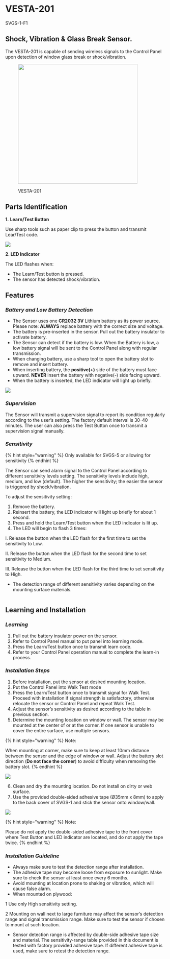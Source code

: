 # VESTA-201

SVGS-1-F1

## Shock, Vibration & Glass Break Sensor.

The VESTA-201  is capable of sending wireless signals to the Control Panel upon detection of window glass break or shock/vibration.

<figure><img src=".gitbook/assets/image (1) (1) (1) (1) (1) (1) (1) (1) (1) (1) (1) (1) (1) (1) (1) (1) (1) (1) (1) (1) (1) (1) (1) (1) (1) (1) (1) (1) (1) (1) (1) (1) (1) (1) (1) (1) (1) (1) (1) (1) (1) (1) (1) (1) (1) (1) (1) (1) (1) (1) (1).png" alt="" width="375"><figcaption><p>VESTA-201</p></figcaption></figure>

## **Parts Identification**

**1.** **Learn/Test Button**

Use sharp tools such as paper clip to press the button and transmit Lear/Test code.

![](<.gitbook/assets/0 (91).jpeg>)

**2. LED Indicator**

The LED flashes when:

* The Learn/Test button is pressed.
* The sensor has detected shock/vibration.

## **Features**

### _**Battery and Low Battery Detection**_

* The Sensor uses one **CR2032 3V** Lithium battery as its power source. Please note: **ALWAYS** replace battery with the correct size and voltage.
* The battery is pre-inserted in the sensor. Pull out the battery insulator to activate battery.
* The Sensor can detect if the battery is low. When the Battery is low, a low battery signal will be sent to the Control Panel along with regular transmission.
* When changing battery, use a sharp tool to open the battery slot to remove and insert battery.
* When inserting battery, the **positive(+)** side of the battery must face upward. **NEVER** insert the battery with negative(-) side facing upward.
* When the battery is inserted, the LED indicator will light up briefly.

![](<.gitbook/assets/2 (76).png>)

### _**Supervision**_

The Sensor will transmit a supervision signal to report its condition regularly according to the user’s setting. The factory default interval is 30-40 minutes. The user can also press the Test Button once to transmit a supervision signal manually.

### _**Sensitivity**_

{% hint style="warning" %}
Only available for SVGS-5 or allowing for sensitivity
{% endhint %}

The Sensor can send alarm signal to the Control Panel according to different sensitivity levels setting. The sensitivity levels include high, medium, and low (default). The higher the sensitivity; the easier the sensor is triggered by shock/vibration.

To adjust the sensitivity setting:

1. Remove the battery.
2. Reinsert the battery, the LED indicator will light up briefly for about 1 second.
3. Press and hold the Learn/Test button when the LED indicator is lit up.
4. The LED will begin to flash 3 times:

&#x20;      I.  Release the button when the LED flash for the first time to set the sensitivity to Low.

&#x20;      II. Release the button when the LED flash for the second time to set sensitivity to Medium.

&#x20;      III. Release the button when the LED flash for the third time to set sensitivity to High.

* The detection range of different sensitivity varies depending on the mounting surface materials.



<figure><img src=".gitbook/assets/1 (3).png" alt=""><figcaption></figcaption></figure>

## **Learning and Installation**

### _**Learning**_

1. Pull out the battery insulator power on the sensor.
2. Refer to Control Panel manual to put panel into learning mode.
3. Press the Learn/Test button once to transmit learn code.
4. Refer to your Control Panel operation manual to complete the learn-in process.

### _**Installation Steps**_

1. Before installation, put the sensor at desired mounting location.
2. Put the Control Panel into Walk Test mode
3. Press the Learn/Test button once to transmit signal for Walk Test. Proceed with installation if signal strength is satisfactory, otherwise relocate the sensor or Control Panel and repeat Walk Test.
4. Adjust the sensor’s sensitivity as desired according to the table in previous section.
5. Determine the mounting location on window or wall. The sensor may be mounted at the center of or at the corner. If one sensor is unable to cover the entire surface, use multiple sensors.

{% hint style="warning" %}
Note:

When mounting at corner, make sure to keep at least 10mm distance between the sensor and the edge of window or wall. Adjust the battery slot direction (**Do not face the corner**) to avoid difficulty when removing the battery slot.
{% endhint %}

![](<.gitbook/assets/7 (53).png>)

6. Clean and dry the mounting location. Do not install on dirty or web surface.
7. Use the provided double-sided adhesive tape (Ø35mm x 8mm) to apply to the back cover of SVGS-1 and stick the  sensor onto window/wall.

![](<.gitbook/assets/9 (33).jpeg>)

{% hint style="warning" %}
Note:&#x20;

Please do not apply the double-sided adhesive tape to the front cover where Test Button and LED indicator are located, and do not apply the tape twice.
{% endhint %}

### _**Installation Guideline**_

* Always make sure to test the detection range after installation.
* The adhesive tape may become loose from exposure to sunlight. Make sure to check the sensor at least once every 6 months.
* Avoid mounting at location prone to shaking or vibration, which will cause false alarm.
* When mounted on plywood:

&#x20;         1 Use only High sensitivity setting.

&#x20;         2 Mounting on wall next to large furniture may affect the sensor’s detection range and signal  transmission range. Make sure to test the sensor if chosen to mount at such location.

* Sensor detection range is affected by double-side adhesive tape size and material. The sensitivity-range table provided in this document is tested with factory provided adhesive tape. If different adhesive tape is used, make sure to retest the detection range.
